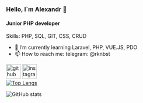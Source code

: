 ### Hello, I`m Alexandr 👋
#### Junior PHP developer

Skills: PHP, SQL, GIT, CSS, CRUD
 
- 🌱 I’m currently learning Laravel, PHP, VUE.JS, PDO 
- 📫 How to reach me: telegram: @rknbst 


[<img src='https://cdn.jsdelivr.net/npm/simple-icons@3.0.1/icons/github.svg' alt='github' height='40'>](https://github.com/Null-ch)  [<img src='https://cdn.jsdelivr.net/npm/simple-icons@3.0.1/icons/instagram.svg' alt='instagram' height='40'>](https://www.instagram.com/a_mendicant/)  
[![Top Langs](https://github-readme-stats.vercel.app/api/top-langs/?username=Null-ch&layout=compact)](https://github.com/anuraghazra/github-readme-stats)

![GitHub stats](https://github-readme-stats.vercel.app/api?username=Null-ch&show_icons=true)  



